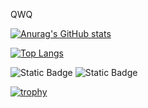 QWQ

[![Anurag's GitHub stats](https://github-readme-stats.vercel.app/api?username=normal-pcer)](https://github.com/anuraghazra/github-readme-stats)

[![Top Langs](https://github-readme-stats.vercel.app/api/top-langs/?username=normal-pcer&layout=donut&langs_count=20)](https://github.com/anuraghazra/github-readme-stats)

![Static Badge](https://img.shields.io/badge/anti-exam%F0%9F%98%AD-blue)
![Static Badge](https://img.shields.io/badge/%F0%9F%98%8B_%F0%9F%98%8B_%F0%9F%98%8B-red)

[![trophy](https://github-profile-trophy.vercel.app/?username=normal-pcer)](https://github.com/ryo-ma/github-profile-trophy)
